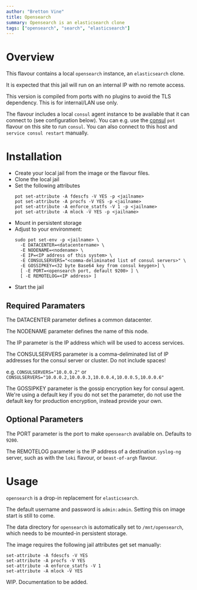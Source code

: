 ```yaml
---
author: "Bretton Vine"
title: Opensearch
summary: Opensearch is an elasticsearch clone
tags: ["opensearch", "search", "elasticsearch"]
---
```


# Overview

This flavour contains a local `opensearch` instance, an `elasticsearch` clone.

It is expected that this jail will run on an internal IP with no remote access.

This version is compiled from ports with no plugins to avoid the TLS dependency. This is for internal/LAN use only.

The flavour includes a local ```consul``` agent instance to be available that it can connect to (see configuration below). You can e.g. use the [consul](https://potluck.honeyguide.net/blog/consul/) ```pot``` flavour on this site to run ```consul```. You can also connect to this host and ```service consul restart``` manually.

# Installation

* Create your local jail from the image or the flavour files.
* Clone the local jail
* Set the following attributes 
  ```
  pot set-attribute -A fdescfs -V YES -p <jailname>
  pot set-attribute -A procfs -V YES -p <jailname>
  pot set-attribute -A enforce_statfs -V 1 -p <jailname>
  pot set-attribute -A mlock -V YES -p <jailname>
  ```
* Mount in persistent storage
* Adjust to your environment:
  ```
  sudo pot set-env -p <jailname> \
    -E DATACENTER=<datacentername> \
    -E NODENAME=<nodename> \
    -E IP=<IP address of this system> \
    -E CONSULSERVERS="<comma-deliminated list of consul servers>" \
    -E GOSSIPKEY=<32 byte Base64 key from consul keygen>] \
    [ -E PORT=<opensearch port, default 9200> ] \
    [ -E REMOTELOG=<IP address> ]
  ```
* Start the jail

## Required Paramaters
The DATACENTER parameter defines a common datacenter.

The NODENAME parameter defines the name of this node.

The IP parameter is the IP address which will be used to access services.

The CONSULSERVERS parameter is a comma-deliminated list of IP addresses for the consul server or cluster. Do not include spaces!

e.g. ```CONSULSERVERS="10.0.0.2"``` or ```CONSULSERVERS="10.0.0.2,10.0.0.3,10.0.0.4,10.0.0.5,10.0.0.6"```

The GOSSIPKEY parameter is the gossip encryption key for consul agent. We're using a default key if you do not set the parameter, do not use the default key for production encryption, instead provide your own.

## Optional Parameters

The PORT parameter is the port to make `opensearch` available on. Defaults to `9200`.

The REMOTELOG parameter is the IP address of a destination ```syslog-ng``` server, such as with the ```loki``` flavour, or ```beast-of-argh``` flavour.

# Usage

`opensearch` is a drop-in replacement for `elasticsearch`. 

The default username and password is `admin:admin`. Setting this on image start is still to come.

The data directory for `opensearch` is automatically set to `/mnt/opensearch`, which needs to be mounted-in persistent storage.

The image requires the following jail attributes get set manually:
```
set-attribute -A fdescfs -V YES
set-attribute -A procfs -V YES
set-attribute -A enforce_statfs -V 1
set-attribute -A mlock -V YES
```

WIP. Documentation to be added.
